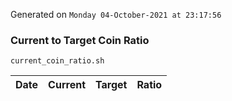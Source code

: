 Generated on `Monday 04-October-2021 at 23:17:56`

### Current to Target Coin Ratio
`current_coin_ratio.sh`

Date|Current|Target|Ratio
---|---|---|---
